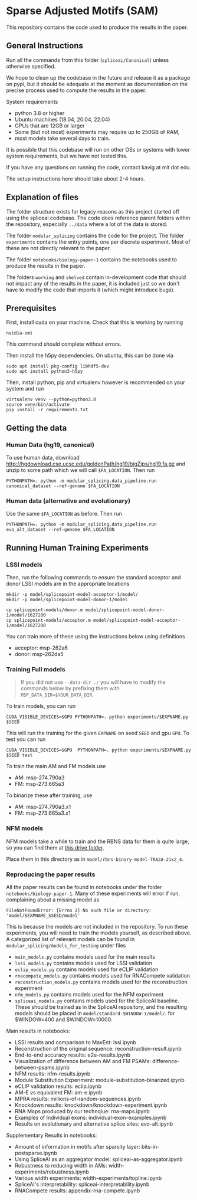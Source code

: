 
# Sparse Adjusted Motifs (SAM)

This repository contains the code used to produce the results in the paper.

## General Instructions

Run all the commands from this folder (`spliceai/Canonical`) unless otherwise specified.

We hope to clean up the codebase in the future and release it as a package on pypi, but
it should be adequate at the moment as documentation on the precise process used to compute
the results in the paper.

System requirements

- python 3.8 or higher
- Ubuntu machines (18.04, 20.04, 22.04)
- GPUs that are 12GB or larger
- Some (but not most) experiments may require up to 250GB of RAM,
- most models take several days to train.

It is possible that this codebase will run on other OSs or systems with lower system
requirements, but we have not tested this.

If you have any questions on running the code, contact kavig at mit dot edu.

The setup instructions here should take about 2-4 hours.

## Explanation of files

The folder structure exists for legacy reasons as this project started off using the
spliceai codebase. The code does reference parent folders within the repository, especially
`../data` where a lot of the data is stored.

The folder `modular_splicing` contains the code for the project. The folder `experiments`
contains the entry points, one per discrete experiment. Most of these are not directly
relevant to the paper.

The folder `notebooks/biology-paper-1` contains the notebooks used to produce the results in the paper.

The folders `working` and `shelved` contain in-development code that should not impact
any of the results in the paper, it is included just so we don't have to modify the code
that imports it (which might introduce bugs).


## Prerequisites

First, install cuda on your machine. Check that this is working by running

    nvidia-smi

This command should complete without errors.

Then install the h5py dependencies. On ubuntu, this can be done via

    sudo apt install pkg-config libhdf5-dev
    sudo apt install python3-h5py

Then, install python, pip and virtualenv however is recommended on your system and run

    virtualenv venv --python=python3.8
    source venv/bin/activate
    pip install -r requirements.txt


## Getting the data

### Human Data (hg19, canonical)

To use human data, download http://hgdownload.cse.ucsc.edu/goldenPath/hg19/bigZips/hg19.fa.gz and unzip to some path which we will call `$FA_LOCATION`. Then run

    PYTHONPATH=. python -m modular_splicing.data_pipeline.run canonical_dataset --ref-genome $FA_LOCATION

### Human data (alternative and evolutionary)

Use the same `$FA_LOCATION` as before. Then run

    PYTHONPATH=. python -m modular_splicing.data_pipeline.run evo_alt_dataset --ref-genome $FA_LOCATION

## Running Human Training Experiments

### LSSI models

Then, run the following commands to ensure the standard acceptor and donor LSSI models are in the appropriate locations

    mkdir -p model/splicepoint-model-acceptor-1/model/
    mkdir -p model/splicepoint-model-donor-1/model

    cp splicepoint-models/donor.m model/splicepoint-model-donor-1/model/1627200
    cp splicepoint-models/acceptor.m model/splicepoint-model-acceptor-1/model/1627200

You can train more of these using the instructions below using definitions

- acceptor: msp-262a6
- donor: msp-262da5

### Training Full models

> If you did not use `--data-dir ./` you will have to modify the commands below by prefixing them with `MSP_DATA_DIR=$YOUR_DATA_DIR`.

To train models, you can run

    CUDA_VISIBLE_DEVICES=$GPU PYTHONPATH=. python experiments/$EXPNAME.py $SEED

This will run the training for the given `EXPNAME` on seed `SEED` and gpu `GPU`. To test you can run

    CUDA_VISIBLE_DEVICES=$GPU  PYTHONPATH=. python experiments/$EXPNAME.py $SEED test

To train the main AM and FM models use

- AM: msp-274.790a3
- FM: msp-273.665a3

To binarize these after training, use

- AM: msp-274.790a3.x1
- FM: msp-273.665a3.x1


### NFM models

NFM models take a while to train and the RBNS data for them is quite large, so you can find them at
    [this drive folder](https://drive.google.com/drive/folders/1DQWGqYLNAzB8EwOHkCIlG6sef5iEMAKa?usp=sharing).

Place them in this directory as in `model/rbns-binary-model-TRA2A-21x2_4`.

### Reproducing the paper results

All the paper results can be found in notebooks under the folder `notebooks/biology-paper-1`.
Many of these experiments will error if run, complaining about a missing model as


    FileNotFoundError: [Errno 2] No such file or directory: 'model/$EXPNAME_$SEED/model'


This is because the models are not included in the repository. To run these experiments, you will need to train
the models yourself, as described above. A categorized list of relevant models can be found in
`modular_splicing/models_for_testing` under files

- `main_models.py` contains models used for the main results
- `lssi_models.py` contains models used for LSSI validation
- `eclip_models.py` contains models used for eCLIP validation
- `rnacompete_models.py` contains models used for RNACompete validation
- `reconstruction_models.py` contains models used for the reconstruction experiment
- `nfm_models.py` contains models used for the NFM experiment
- `spliceai_models.py` contains models used for the SpliceAI baseline. These should be trained as in the
    SpliceAI repository, and the resulting models should be placed in `model/standard-$WINDOW-1/model/`.
    for $WINDOW=400 and $WINDOW=10000.

Main results in notebooks:

- LSSI results and comparison to MaxEnt: lssi.ipynb
- Reconstruction of the original sequence: reconstruction-result.ipynb
- End-to-end accuracy results: e2e-results.ipynb
- Visualization of difference between AM and FM PSAMs: difference-between-psams.ipynb
- NFM results: nfm-results.ipynb
- Module Substitution Experiment: module-substitution-binarized.ipynb
- eCLIP validation results: eclip.ipynb
- AM-E vs equivalent FM: am-e.ipynb
- MPRA results: millions-of-random-sequences.ipynb
- Knockdown results: knockdown/knockdown-experiment.ipynb
- RNA Maps produced by our technqiue: rna-maps.ipynb
- Examples of Individual exons: individual-exon-examples.ipynb
- Results on evolutionary and alternative splice sites: evo-alt.ipynb

Supplementary Results in notebooks:

- Amount of information in motifs after sparsity layer: bits-in-postsparse.ipynb
- Using SpliceAI as an aggregator model: spliceai-as-aggregator.ipynb
- Robustness to reducing width in AMs: width-experiments/robustness.ipynb
- Various width experiments: width-experiments/topline.ipynb
- SpliceAI's interpretability: spliceai-interpretability.ipynb
- RNACompete results: appendix-rna-compete.ipynb
